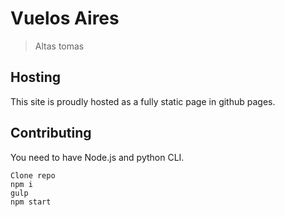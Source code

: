 # Vuelos Aires
> Altas tomas

## Hosting
This site is proudly hosted as a fully static page in github pages.

## Contributing
You need to have Node.js and python CLI.
```
Clone repo
npm i
gulp
npm start
```

